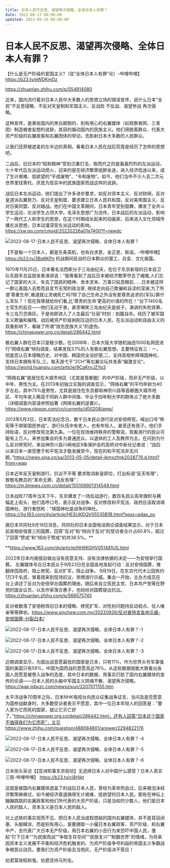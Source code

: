 ```yaml
---
title: 日本人民不反思、渴望再次侵略、全体日本人有罪？
date: 2022-08-17 00:00:00
updated: 2023-09-19 00:00:00
---
```


# 日本人民不反思、渴望再次侵略、全体日本人有罪？

【什么是无产阶级的爱国主义?（驳“全体日本人有罪”论）-哔哩哔哩】 https://b23.tv/eWDKmDz

https://zhuanlan.zhihu.com/p/554914080

近来，国内流行着对日本人民中大多数人的思想立场的错误宣传，说什么日本“全民”不反思侵略、不反对天皇制和军国主义、反战败 不反战、渴望参战 再次侵略。

这种宣传，是某些国内的黑白颠倒的、别有用心的右翼媒体（如观察者网、三青团）制造被害妄想的说辞，其目的煽动国内的民族主义。他们用脱离群众、代表大资产阶级的右翼政客和右翼团体的举动，去影射日本大多数的人民群众。

让我们还原被遮盖的左半边的真相，看看日本人民在战后究竟是经历了怎样的思想吧。

二战后，旧日本的“昭和精神”受到沉重打击，取而代之的是轰轰烈烈的左派运动，七十年代后左派运动熄火，迎来的是在经济繁荣纸醉金迷，进入经济低迷以来，成了生计艰难、低欲望的“平成废物”、“令和废物”。如今，他们当中不少人去二次元世界里找寄托，厌恶为现实中的民族国家而战这样的说辞。

战后日本左派运动，他们提出了许多进步要求，如反对资本主义、反对财阀，反对皇道派右翼势力、反对天皇制度、要求建立日本人民共和国，反对美帝国主义、反对日美同盟、反对越战。他们在中国文革期间，日本青年受到鼓舞，爆发了全共斗学生运动，左派学生占领大学，毛泽东思想广为流传。日本战后的左派运动，影响了一两代工人和学生的思想，在这个时期成长起来的动画家，后来进入文化领域传播左派思想，日本动漫深受左派运动的影响。https://xw.qq.com/cmsid/20220226a01e7400?f=newdc

![2022-08-17-日本人民不反思、渴望再次侵略、全体日本人有罪？](assets/2022-08-17-日本人民不反思、渴望再次侵略、全体日本人有罪？.png)

【不是每一个日本人，都是东条英机，也有白求恩，金正恩，斯诺。-哔哩哔哩】 https://b23.tv/3Bq6KPn
抗战期间反战的日本群众的罢工、兵变、文化揭露。

1970年11月25日，日本著名法西斯分子三岛由纪夫，在位于东京新宿的日本自卫队东路军总监部发表演讲说：“我等看到了战后日本被经济繁荣夺去了魂魄,人们忘记了国家的大义、失去了国民的精神、舍本求末、万事只姑息眼前……日本被这样一群让美国人去势而且变节无常的政治家, 继续走向自己欺骗和自渎的深渊,为了所谓‘尊重生命’,难道就让灵魂死亡吗?除了自己生命之外没有更尊贵追求的(军队)算什么军队？！现在我等就给你们看,比‘尊贵的生命’更高的价值的所在！”台下1400名士官生的反应——他们无动于衷，甚至嘲笑三岛由纪夫是疯子。演讲的失败效果，令三岛万念俱灰。于是他即进入了人生最后“壮丽”时刻：剖腹自杀。经历了被军国主义欺骗和摧残、战后被资产阶级剥削压迫的日本人民，在左派运动和自由主义的双重影响下，看破了所谓“效忠民族大义”的虚伪。https://chinapower.org.cn/detail/286442.html

极右翼人群在日本只是极少数。在2008年，日本大阪大学随机抽选1000名网民进行“网络右翼”倾向调查，结果发现3.1%的人有极右翼思想。主要特征有三：一，彻底否认日本侵略历史，对中国、韩国完全没好感;二，支持首相参拜靖国神社、支持日本拥有军队;三，每天游弋于“2CH”等右翼论坛并发表“偏激言论”。https://world.huanqiu.com/article/9CaKrnJZYq3

“网络右翼”是居住在大城市地区（尤其是首都圈）的中产阶级，而非无产阶级，以中年、男性为主。在2013年初独立实施的调查显示，“网络右翼”的平均年龄为40岁左右，其中75%是男性，尤其是居住在东京都和神奈川县等首都圈大城市地区、平均年收入略高于同龄人群中间值、毕业于四年制大学的群体占了绝大多数（详细调查内容请参照拙著《网络右翼的逆袭》）。https://www.nippon.com/cn/currents/d00208/amp/

2013年5月3日，日本宪法纪念日，数千日本民众游行反对安倍修宪，喊出口号“修宪等于绑架国民参战”。游行队伍中有老人，也有年轻人，甚至还有孩子。他们手持标语，反对修改宪法第九条。一位在现场维持秩序的警察说，观看游行的民众可能有上万人。来参加集会的多为普通民众，以退休的工人及教师为主。在问到为什么反对修宪时，来自神奈川县川崎地区9条保护会的高桥对中新社记者说：“战后以来日本一直受惠于和平宪法才能发展至今，现在的和平宪法并无问题。”https://news.sina.cn/sa/2013-05-05/detail-ikmxzfmk2028776.d.html?from=wap

日本近年反天皇制游行，抗议不平等 要求取消新皇即位，打出标语“反天有理”，致敬毛教员的“革命无罪、造反有理”：https://m.bjnews.com.cn/detail/155109901314549.html

日本战败77周年当天下午，东京爆发了一场反战游行，数百名民众高举旗帜与横幅走上街头，他们高呼口号，表示反对战争、反对修改和平宪法、政府应该取消靖国神社，游行者怒称：“靖国神社是战争的神社。https://3g.163.com/dy/article/HESUKDQV05535B1B.html?spss=adap_pc

据日本共同社9月18日消息，共同社的日本全国电话舆论调查结果显示，对于日本前首相安倍晋三的国葬，回答“反对”和“倾向于反对”的受访者合计占60.8%，超过了回答“赞成”和“倾向于赞成”的共38.5%。**

**https://www.163.com/dy/article/HHIIKGHV051481US.html

2022年日本内阁擅自做出没有民意支持、没有法律依据的决定——为安倍举行国葬。
左翼媒体号召日本民众于9月23日在全国各地发起行动：反对安倍国葬，推翻岸田政府，阻止修宪，反对扩军，阻止战争。
9月19日，在东京代代木公园有约1万3千名民，冒着雨来到现场抗议，举牌游行示威。集会一开始，主办方成员在台上讲述了反对为安倍举办国葬的理由，随后来自立宪民主党、日本共产党等在野党的国会议员，以及作家落合惠子，也纷纷对国葬提出抗议。https://zhuanlan.zhihu.com/p/566575745

反对者数落了安倍粉饰旧日本的侵略、修宪扩军、对性别问题持反动观点、任人唯亲等等罪状。https://www.sinchew.com.my/20220926/反对者扬言各地示威-安倍国葬-分裂日本/

![2022-08-17-日本人民不反思、渴望再次侵略、全体日本人有罪？-1](assets/2022-08-17-日本人民不反思、渴望再次侵略、全体日本人有罪？-1.jpeg)

![2022-08-17-日本人民不反思、渴望再次侵略、全体日本人有罪？-2](assets/2022-08-17-日本人民不反思、渴望再次侵略、全体日本人有罪？-2.png)

![2022-08-17-日本人民不反思、渴望再次侵略、全体日本人有罪？-3](assets/2022-08-17-日本人民不反思、渴望再次侵略、全体日本人有罪？-3.png)

近期调查显示，为国出战意愿最低的国家是日本，只有11%，作为世界头号军事强国的美国只有59%，中国为国而战的意愿高达76%。从这些数据就能大致看出各国人民愿意被卷入战争的态度，其中日本的数据，用事实打脸了国内右翼媒体的宣传的论调——日本人民的头脑中军国主义阴魂不散、渴望再次侵略。https://wap.jobxzc.com/newszixun/2207071155.htm

太平洋战争70周年之际，日本NHK电视台向民众征集战争证言，当问及是否愿意为国参战献身时，大多数受访者表示不愿意，其中一位日本年轻人的回答是：“要人家为它而死的国家，就让它灭亡好了。”https://chinapower.org.cn/detail/286442.html，还有人回答“日本这个国家不值得我们为它而死”，又见https://www.zhihu.com/question/488084801/answer/2294822176

![2022-08-17-日本人民不反思、渴望再次侵略、全体日本人有罪？-4](assets/2022-08-17-日本人民不反思、渴望再次侵略、全体日本人有罪？-4.jpeg)

![2022-08-17-日本人民不反思、渴望再次侵略、全体日本人有罪？-5](assets/2022-08-17-日本人民不反思、渴望再次侵略、全体日本人有罪？-5.jpeg)

![2022-08-17-日本人民不反思、渴望再次侵略、全体日本人有罪？-6](assets/2022-08-17-日本人民不反思、渴望再次侵略、全体日本人有罪？-6.jpeg)

日本街头采访【【亚洲知事东京街坊】无选择日本人对中国什么感受？日本人真实三观-哔哩哔哩】 https://b23.tv/ci8Hjkt

这就是被国内右翼媒体遮盖了的战后日本人民，曾经为革命热血过，后来被泡沫经济繁荣麻痹过，如今被经济衰退搞得生计艰难、低欲望的日本人民。那些在神坛上蹦蹦跳跳的右翼政客和他们所代表的大资产阶级，只是当权的少数人，他们是日本人民的敌人，资本主义是日本人民的敌人。

对上述铁的事实视而不见、把日本人民当成假想敌的国内右翼媒体，并不是耳目闭塞、头脑糊涂，而是别有用心，是要摘取一小撮日本右翼政客、资产阶级、和右翼中产，去代表广大日本无产阶级，用日本右翼的小丑行为来恐吓中国人民，激起“打下日本”“为民族而战”“争取生存空间”“民族复兴”“制霸世界”的情绪，为将来因资本主义发展不平衡和经济危机触发的、为资产阶级争夺利益的帝国主义争霸战争做民众动员。要我们为资产阶级去当炮灰，无产阶级决不答应！

劝君莫效昭和鬼，劝君坚持马列毛。
